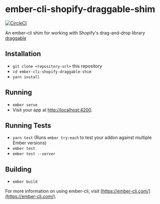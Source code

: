 # ember-cli-shopify-draggable-shim

[![CircleCI](https://circleci.com/gh/timrourke/ember-cli-shopify-draggable-shim.svg?style=svg)](https://circleci.com/gh/timrourke/ember-cli-shopify-draggable-shim)

An ember-cli shim for working with Shopify's drag-and-drop library [draggable](https://github.com/shopify/draggable)

## Installation

* `git clone <repository-url>` this repository
* `cd ember-cli-shopify-draggable-shim`
* `yarn install`

## Running

* `ember serve`
* Visit your app at [http://localhost:4200](http://localhost:4200).

## Running Tests

* `yarn test` (Runs `ember try:each` to test your addon against multiple Ember versions)
* `ember test`
* `ember test --server`

## Building

* `ember build`

For more information on using ember-cli, visit [https://ember-cli.com/](https://ember-cli.com/).
